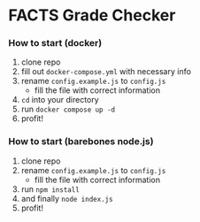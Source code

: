# FACTS Grade Checker

### How to start (docker)

1. clone repo
2. fill out `docker-compose.yml` with necessary info
3. rename `config.example.js` to `config.js`
    * fill the file with correct information
4. `cd` into your directory
5. run `docker compose up -d`
6. profit!

### How to start (barebones node.js)

1. clone repo
2. rename `config.example.js` to `config.js`
    * fill the file with correct information
3. run `npm install`
4. and finally `node index.js`
5. profit!